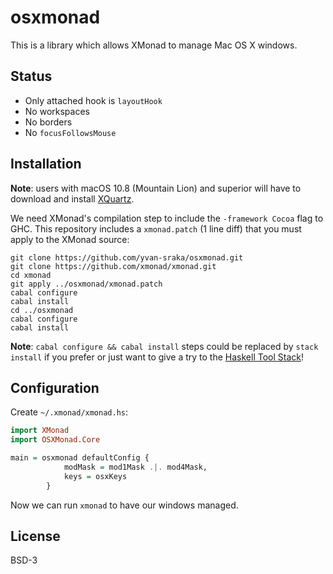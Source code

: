 # osxmonad

This is a library which allows XMonad to manage Mac OS X windows.

## Status

* Only attached hook is `layoutHook`
* No workspaces
* No borders
* No `focusFollowsMouse`

## Installation

**Note**: users with macOS 10.8 (Mountain Lion) and superior will have to
download and install [XQuartz](http://xquartz.macosforge.org/landing/).

We need XMonad's compilation step to include the `-framework Cocoa`
flag to GHC. This repository includes a `xmonad.patch` (1 line diff)
that you must apply to the XMonad source:

```shell
git clone https://github.com/yvan-sraka/osxmonad.git
git clone https://github.com/xmonad/xmonad.git
cd xmonad
git apply ../osxmonad/xmonad.patch
cabal configure
cabal install
cd ../osxmonad
cabal configure
cabal install
```

**Note**: `cabal configure && cabal install` steps could be replaced by
`stack install` if you prefer or just want to give a try to the
[Haskell Tool Stack](https://docs.haskellstack.org/en/stable/README/)!

## Configuration

Create `~/.xmonad/xmonad.hs`:

```haskell
import XMonad
import OSXMonad.Core

main = osxmonad defaultConfig {
            modMask = mod1Mask .|. mod4Mask,
            keys = osxKeys
        }
```

Now we can run `xmonad` to have our windows managed.

## License

BSD-3
